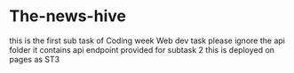# The-news-hive
this is the first sub task of Coding week Web dev task
please ignore the api folder it contains api endpoint provided for subtask 2
this is deployed on pages as ST3
